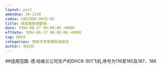 ```yaml
---
layout: post
amendno: 39-1230
cadno: CAD1994-DHC8-05
title: 改装客舱侧壁板
date: 1994-06-27 00:00:00 +0800
effdate: 1994-06-27 00:00:00 +0800
tag: DHC8
categories: 民航华东管理局适航处
author: 邬纪召
---
```


##适用范围:
德.哈维兰公司生产的DHC8-301飞机,序号为116至185及187、188

